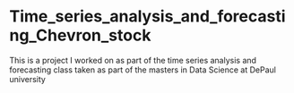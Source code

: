 # Time_series_analysis_and_forecasting_Chevron_stock
This is a project I worked on as part of the time series analysis and forecasting class taken as part of the masters in Data Science at DePaul university
